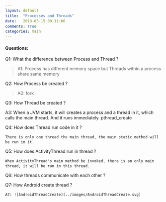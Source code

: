 ```yaml
---
layout: default
title:  "Processes and Threads"
date:   2019-03-15 09:11:00
comments: true
categories: main
---
```


#### Questions: 

Q1: What the difference between Process and Thread ? 
> A1: Process has different memory space but Threads within a process share same memory 

Q2: How Process be created ? 
> A2: fork 

Q3: How Thread be created ? 

A3: When a JVM starts, it will creates a process and a thread in it, which calls the main thread. 
    And it runs immediately. 
    pthread_create 

Q4: How does Thread run code in it ? 

    There is only one thread the main thread, the main static method will be run in it. 

Q5: How does ActivityThread run in thread ? 

    When ActivityThread's main method be invoked, there is an only main thread, it will be run in this thread. 

Q6: How threads communicate with each other ? 

Q7: How Android create thread ? 

    A7: ![AndroidThreadCreate](../images/AndroidThreadCreate.svg) 
